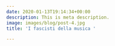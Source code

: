 ```yaml
---
date: 2020-01-13T19:14:34+00:00
description: This is meta description.
image: images/blog/post-4.jpg
title: 'I fascisti della musica '

---
```

